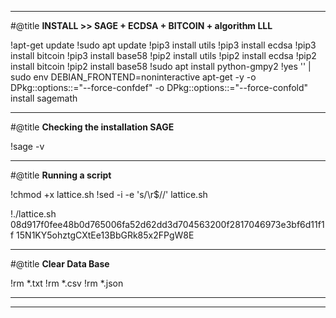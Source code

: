 ------------------------------------------------------------------------------------------------------------------

#@title **INSTALL >> SAGE + ECDSA + BITCOIN + algorithm LLL**

!apt-get update
!sudo apt update
!pip3 install utils
!pip3 install ecdsa
!pip3 install bitcoin
!pip3 install base58
!pip2 install utils
!pip2 install ecdsa
!pip2 install bitcoin
!pip2 install base58
!sudo apt install python-gmpy2
!yes '' | sudo env DEBIAN_FRONTEND=noninteractive apt-get -y -o DPkg::options::="--force-confdef" -o DPkg::options::="--force-confold" install sagemath


------------------------------------------------------------------------------------------------------------------


#@title **Checking the installation SAGE**


!sage -v


------------------------------------------------------------------------------------------------------------------


#@title **Running a script**


!chmod +x lattice.sh
!sed -i -e 's/\r$//' lattice.sh

!./lattice.sh 08d917f0fee48b0d765006fa52d62dd3d704563200f2817046973e3bf6d11f1f 15N1KY5ohztgCXtEe13BbGRk85x2FPgW8E



------------------------------------------------------------------------------------------------------------------


#@title **Clear Data Base**

!rm *.txt
!rm *.csv
!rm *.json



------------------------------------------------------------------------------------------------------------------
------------------------------------------------------------------------------------------------------------------